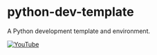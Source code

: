 # python-dev-template
A Python development template and environment.

[![YouTube](http://i.ytimg.com/vi/B1LWaTyhklg/hqdefault.jpg)](https://www.youtube.com/watch?v=B1LWaTyhklg)
